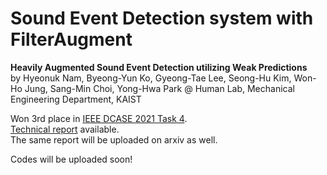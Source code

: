 # Sound Event Detection system with FilterAugment

**Heavily Augmented Sound Event Detection utilizing Weak Predictions**<br>
by Hyeonuk Nam, Byeong-Yun Ko, Gyeong-Tae Lee, Seong-Hu Kim, Won-Ho Jung, Sang-Min Choi, Yong-Hwa Park @ Human Lab, Mechanical Engineering Department, KAIST

Won 3rd place in [IEEE DCASE 2021 Task 4](http://dcase.community/challenge2021/task-sound-event-detection-and-separation-in-domestic-environments-results).<br>
[Technical report](http://dcase.community/documents/challenge2021/technical_reports/DCASE2021_Nam_41_t4.pdf) available.<br>
The same report will be uploaded on arxiv as well.

Codes will be uploaded soon!
